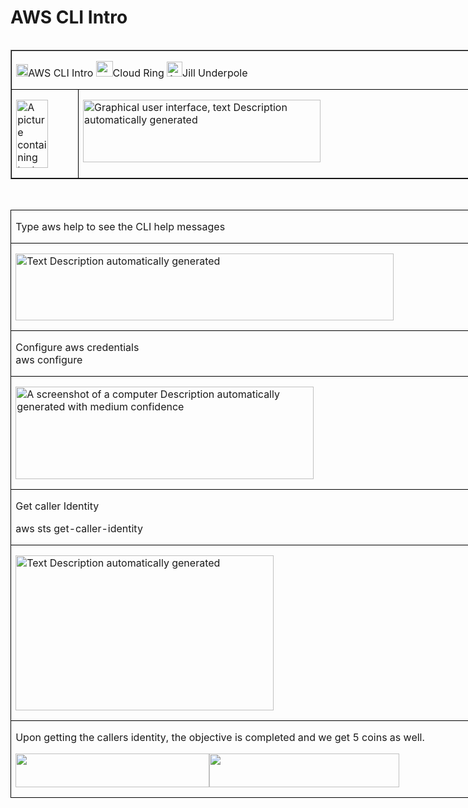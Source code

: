 # AWS CLI Intro
<table class=MsoTableGrid border=1 cellspacing=0 cellpadding=0 align=left
 width=783 style='width:587.35pt;
  margin-xxxleftxxx:6.75pt;  margin-xxxleftyyy:6.75pt'>
 <tr style='height:9.9pt'>
  <td width=783 colspan=2 valign=top style='width:587.35pt;border:solid windowtext 1.0pt;
  padding:0in 5.4pt 0in 5.4pt;height:9.9pt'>
  <p class=MyNormalStyle><img border=0 width=19 height=20 id="Picture 36"
  src="../../images/blog_images/image188.png">AWS
  CLI Intro <img
  border=0 width=27 height=25 id="Picture 484"
  src="../../images/blog_images/image039.png">Cloud
  Ring <img border=0
  width=25 height=24 id="Picture 8"
  src="../../images/blog_images/image189.png"
  alt="A picture containing clipart&#10;&#10;Description automatically generated">Jill
  Underpole</p>
  </td>
 </tr>
 <tr style='height:85.5pt'>
  <td width=96 valign=top style='width:71.75pt;border:solid windowtext 1.0pt;
  border-top:none;padding:0in 5.4pt 0in 5.4pt;height:85.5pt'>
  <p class=MyNormalStyle><img border=0 width=51 height=109 id="Picture 11"
  src="../../images/blog_images/image190.png"
  alt="A picture containing text, toy, doll&#10;&#10;Description automatically generated"></p>
  </td>
  <td width=687 valign=top style='width:515.6pt;border-top:none;border-left:
  none;border-bottom:solid windowtext 1.0pt;border-right:solid windowtext 1.0pt;
  padding:0in 5.4pt 0in 5.4pt;height:85.5pt'>
  <p class=MyNormalStyle><u><img border=0 width=380 height=100 id="Picture 12"
  src="../../images/blog_images/image191.png"
  alt="Graphical user interface, text&#10;&#10;Description automatically generated"></u></p>
  </td>
 </tr>
</table>

<p class=MsoNormal>&nbsp;</p>

<table class=MsoTableGrid border=1 cellspacing=0 cellpadding=0 width=783
 style='width:587.45pt; margin-xxxleft:-54.25pt;border-collapse:collapse;
 border:none'>
 <tr>
  <td width=783 valign=top style='width:587.45pt;border:solid windowtext 1.0pt;
  padding:0in 5.4pt 0in 5.4pt'>
  <p class=MyNormalStyle>Type aws help to see the CLI help messages</p>
  </td>
 </tr>
 <tr>
  <td width=783 valign=top style='width:587.45pt;border:solid windowtext 1.0pt;
  border-top:none;padding:0in 5.4pt 0in 5.4pt'>
  <p class=MsoNormal style=' margin-xxxbottom:0in;line-height:normal'><img
  border=0 width=605 height=107 id="Picture 37"
  src="../../images/blog_images/image192.png"
  alt="Text&#10;&#10;Description automatically generated"></p>
  </td>
 </tr>
 <tr>
  <td width=783 valign=top style='width:587.45pt;border:solid windowtext 1.0pt;
  border-top:none;padding:0in 5.4pt 0in 5.4pt'>
  <p class=MyCodeStyle><span class=TableRowBoldChar>Configure aws credentials</span><br>
  aws configure</p>
  </td>
 </tr>
 <tr>
  <td width=783 valign=top style='width:587.45pt;border:solid windowtext 1.0pt;
  border-top:none;padding:0in 5.4pt 0in 5.4pt'>
  <p class=MsoNormal style=' margin-xxxbottom:0in;line-height:normal'><img
  border=0 width=477 height=148 id="Picture 38"
  src="../../images/blog_images/image193.jpg"
  alt="A screenshot of a computer&#10;&#10;Description automatically generated with medium confidence"></p>
  </td>
 </tr>
 <tr>
  <td width=783 valign=top style='width:587.45pt;border:solid windowtext 1.0pt;
  border-top:none;padding:0in 5.4pt 0in 5.4pt'>
  <p class=MyNormalStyle>Get caller Identity</p>
  <p class=MyCodeStyle>aws sts get-caller-identity</p>
  </td>
 </tr>
 <tr>
  <td width=783 valign=top style='width:587.45pt;border:solid windowtext 1.0pt;
  border-top:none;padding:0in 5.4pt 0in 5.4pt'>
  <p class=MsoNormal style=' margin-xxxbottom:0in;line-height:normal'><img
  border=0 width=413 height=248 id="Picture 39"
  src="../../images/blog_images/image194.png"
  alt="Text&#10;&#10;Description automatically generated"></p>
  </td>
 </tr>
 <tr>
  <td width=783 valign=top style='width:587.45pt;border:solid windowtext 1.0pt;
  border-top:none;padding:0in 5.4pt 0in 5.4pt'>
  <p class=MyNormalStyle>Upon getting the callers identity, the objective is
  completed and we get 5 coins as well.</p>
  <p class=MyNormalStyle><img border=0 width=310 height=54 id="Picture 40"
  src="../../images/blog_images/image195.png"><img
  border=0 width=304 height=54 id="Picture 41"
  src="../../images/blog_images/image196.png"></p>
  </td>
 </tr>
</table>